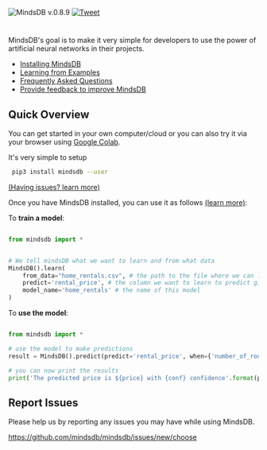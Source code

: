 
![MindsDB](https://raw.githubusercontent.com/mindsdb/mindsdb/master/mindsdb/proxies/web/static/img/logo1gw.png "MindsDB")
    v.0.8.9 [![Tweet](https://img.shields.io/twitter/url/http/shields.io.svg?style=social)](https://twitter.com/intent/tweet?text=Machine%20Learning%20Made%20Simple%204&url=https://www.mindsdb.com&via=mindsdb&hashtags=ai,ml,machine_learning,neural_networks)
#




MindsDB's goal is to make it very simple for developers to use the power of artificial neural networks in their projects. 

* [Installing MindsDB](docs/Installing.md)
* [Learning from Examples](docs/examples/basic/README.md)
* [Frequently Asked Questions](docs/FAQ.md)
* [Provide feedback to improve MindsDB](https://mindsdb.typeform.com/to/c3CEtj)


## Quick Overview

You can get started in your own computer/cloud or you can also try it via your browser using [Google Colab](docs/GoogleColab.md).

It's very simple to setup 

```bash
 pip3 install mindsdb --user
```

[(Having issues? learn more)](docs/Installing.md)

Once you have MindsDB installed, you can use it as follows [(learn more)](docs/examples/basic/README.md):


To **train a model**:



```python

from mindsdb import *


# We tell mindsDB what we want to learn and from what data
MindsDB().learn(
    from_data="home_rentals.csv", # the path to the file where we can learn from, (note: can be url)
    predict='rental_price', # the column we want to learn to predict given all the data in the file
    model_name='home_rentals' # the name of this model
)

```


To **use the model**:


```python

from mindsdb import *

# use the model to make predictions
result = MindsDB().predict(predict='rental_price', when={'number_of_rooms': 2,'number_of_bathrooms':1, 'sqft': 1190}, model_name='home_rentals')

# you can now print the results
print('The predicted price is ${price} with {conf} confidence'.format(price=result.predicted_values[0]['rental_price'], conf=result.predicted_values[0]['prediction_confidence']))

```

## Report Issues

Please help us by reporting any issues you may have while using MindsDB.

https://github.com/mindsdb/mindsdb/issues/new/choose
